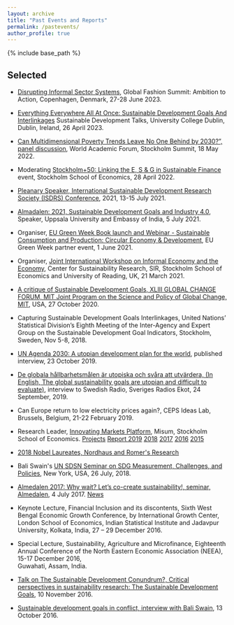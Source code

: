 ```yaml
---
layout: archive
title: "Past Events and Reports"
permalink: /pastevents/
author_profile: true
---
```


{% include base_path %}

## Selected 

* [Disrupting Informal Sector Systems](../files/globalfashionsummit.pdf), Global Fashion Summit: Ambition to Action, Copenhagen, Denmark, 27-28 June 2023. 

* [Everything Everywhere All At Once: Sustainable Development Goals And  Interlinkages](../files/ucd_poster.pdf) Sustainable Development Talks, University College Dublin, Dublin, Ireland, 26 April 2023. 

* [Can Multidimensional Poverty Trends Leave No One Behind by 2030?”, panel discussion](https://www.sh.se/english/sodertorn-university/news/startpage/2022-04-22-sodertorn-universitys-participation-in-the-world-academic-forum-17---20-may-2022), World Academic Forum, Stockholm Summit, 18 May 2022.

* Moderating [Stockholm+50: Linking the E, S & G in Sustainable Finance](https://www.hhs.se/en/about-us/calendar/sse/2022/stockholm-50/) event, Stockholm School of Economics, 28 April 2022.

* [Pleanary Speaker, International Sustainable Development Research Society (ISDRS) Conference](https://2021.isdrsconferences.org/keynote-speakers/), 2021, 13-15 July 2021.

* [Almadalen: 2021,  Sustainable Development Goals and Industry 4.0](https://www.hhs.se/en/about-us/news/csr/2021/ranjula-bali-swain-at-almedalen-2021-5th-july-2021/), Speaker, Uppsala University and Embassy of India, 5 July 2021.

* Organiser, [EU Green Week Book launch and Webinar - Sustainable Consumption and Production: Circular Economy & Development](https://www.hhs.se/en/research/centers/csr/news/sustainable-consumption-and-production-circular-economy--development---eu-green-week-2021-partner-event/Book), EU Green Week partner event, 1 June 2021.

* Organiser, [Joint International Workshop on Informal Economy and the Economy](https://www.hhs.se/en/research/centers/csr/news/international-workshop-informal-economy-and-the-economy/), Center for Sustainability Research, SIR, Stockholm School of Economics and University of Reading, UK, 21 March 2021.

* [A critique of Sustainable Development Goals, XLIII GLOBAL CHANGE FORUM, MIT Joint Program on the Science and Policy of Global Change, MIT](https://globalchange.mit.edu/system/files/media/agendas/GCF43-Agenda-Bios-2020Oct.pdf), USA, 27 October 2020.

* Capturing Sustainable Development Goals Interlinkages, United Nations’ Statistical Division’s Eighth Meeting of the Inter-Agency and Expert Group on the Sustainable Development Goal Indicators, Stockholm, Sweden, Nov 5-8, 2018. 

* [UN Agenda 2030: A utopian development plan for the world](https://www.hhs.se/en/about-us/news/sse/2019/un-agenda-2030-a-utopian-development-plan-for-the-world/), published interview, 23 October 2019.

* [De globala hållbarhetsmålen är utopiska och svåra att utvärdera, (In English, The global sustainability goals are utopian and difficult to evaluate)](https://www.hhs.se/en/about-us/news/news-from-misum/2019/de-globala-malen-ar-utopiska-och-svara-att-utvardera-misums-ranjula-bali-swain-i-sveriges-radios-ekot/), interview to Swedish Radio, Sveriges Radios Ekot, 24 September, 2019.

* Can Europe return to low electricity prices again?, CEPS Ideas Lab, Brussels, Belgium, 21-22 February 2019. 

* Research Leader, [Innovating Markets Platform](https://www.hhs.se/en/research/institutes/misum-startpage/misum-research/past-programs/misum-research/research-platforms-and-projects2/researchers-in-this-platform/), Misum, Stockholm School of Economics. [Projects](https://www.hhs.se/en/research/institutes/misum-startpage/misum-research/past-programs/misum-research/research-platforms-and-projects2/) [Report 2019](https://www.hhs.se/contentassets/ab4c8a4707124f5792098f449f4fe8d9/misum-2019-annual-report.pdf) [2018](https://www.hhs.se/contentassets/0c526b9d876b49679eb5e0f2853046ae/this-is-misum_180904.pdf) [2017](https://www.hhs.se/contentassets/41a85b8d55694dea925ff6f24ea2a87c/18139_misum-2017_mars_28.pdf) [2016](https://www.hhs.se/contentassets/e55eb9f8fc44442c888ec2870624e93f/misum-ar-2016.pdf) [2015](https://www.hhs.se/contentassets/1d3bd7dba6744c4fa79a3d0f8e805164/misum-annual-report-2015.pdf)

* [2018 Nobel Laureates, Nordhaus and Romer's Research](https://www.hhs.se/en/about-us/news/news-from-misum/2018/two-misum-voices-on-todays-announcement-of-the-laureates-of-sveriges-riksbanks-prize-in-economic-sciences-in-memory-of-alfred-nobel/) 

* Bali Swain's [UN SDSN Seminar on SDG Measurement, Challenges, and Policies](https://www.unsdsn.org/news/2018/07/26/sdg-measurement-challenges-and-policies), New York,
  USA, 26 July, 2018.

* [Almedalen 2017: Why wait? Let’s co-create sustainability!, seminar, Almedalen](https://program.almedalsveckan.info/48094), 4 July 2017. [News](https://www.hhs.se/en/about-us/news/news-from-misum/2017/misum-i-almedalen/)

* Keynote Lecture, Financial Inclusion and its discontents, Sixth West Bengal Economic Growth Conference, by International Growth Center, London School of Economics, 
  Indian Statistical Institute and Jadavpur University, Kolkata, India, 27 – 29 December 2016.

* Special Lecture, Sustainability, Agriculture and Microfinance, Eighteenth Annual Conference of the North Eastern Economic Association (NEEA), 15-17 December 2016,  
  Guwahati, Assam, India.

* [Talk on The Sustainable Development Conundrum?, Critical perspectives in sustainability research: The Sustainable Development Goals](https://www.kth.se/en/om/miljo-hallbar-utveckling/event/arkiv/2016/stockholm-phd-student-dialogue-on-sustainability-10-november-1.673472), 10 November 2016.

* [Sustainable development goals in conflict, interview with Bali Swain](https://www.hhs.se/en/about-us/news/news-from-misum/2016/sdgs-in-conflict/), 13 October 2016.
